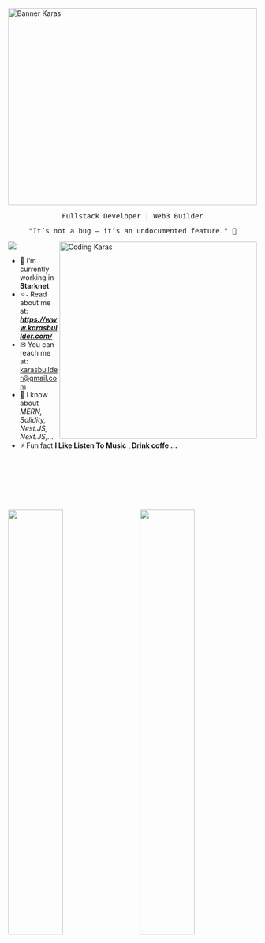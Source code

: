 
<picture>
<img align="center" src="assets/banner.png" alt="Banner Karas" height="400px" width="100%" />
</picture>

<p align="center">
    <samp>
        Fullstack Developer | Web3 Builder
    </samp>
</p>
<p align="center">
    <samp>
        "It’s not a bug – it’s an undocumented feature." 👾️
    </samp>
</p>
<picture>
    <img  align="right" width='400px' alt="Coding Karas" src="assets/gif/giphy.gif" alt="Linked link of Karas"/>
</picture>



<p align="left">
   <img src="https://komarev.com/ghpvc/?username=karasbuilder&style=flat-square&color=f6b846">
</p>


<p align='left'>

- 🌱 I’m currently working in **Starknet**
- ✧˖ Read about me at: ***https://www.karasbuilder.com/***
- ✉ You can reach me at: karasbuilder@gmail.com
- 💬 I know about _MERN, Solidity, Nest.JS, Next.JS,..._
- ⚡ Fun fact **I Like Listen To Music , Drink coffe ...**
</p>


</p>
<br />
<br />
<br />
<br />
<br />
<br />
<picture>
      <img align="left" width="47%%" src="https://github-readme-stats-sigma-pink-77.vercel.app/api?username=karasbuilder&show_icons=true&theme=transparent" />
</picture> 
<picture>
      <img align="right" width="47%%" src="https://github-readme-stats-sigma-pink-77.vercel.app/api/top-langs/?username=karasbuilder&theme=transparent" />
</picture>



